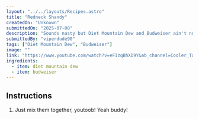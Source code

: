 ```yaml
---
layout: "../../layouts/Recipes.astro"
title: "Redneck Shandy"
createdOn: "Unknown"
submittedOn: "2025-07-08"
description: "Sounds nasty but Diet Mountain Dew and Budweiser ain't no joke, YouToob!"
submittedBy: "viperdude90"
tags: ["Diet Mountain Dew", "Budweiser"]
image: ""
link: "https://www.youtube.com/watch?v=eFIzqBhXD9Y&ab_channel=Cooler_Taste"
ingredients: 
  - item: diet mountain dew
  - item: budweiser
---
```


## Instructions

1. Just mix them together, youtoob! Yeah buddy! 

